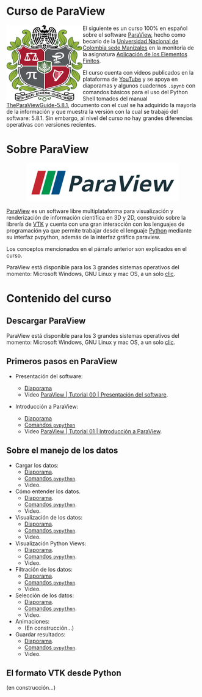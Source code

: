 # Curso de ParaView

<p align="center">
 <img align="left" width="200" height="200" src="figs/Universidad_nacional_de_colombia_escudo.svg">
</p>

El siguiente es un curso 100% en español sobre el software [ParaView](https://www.paraview.org/), hecho como becario de la [Universidad Nacional de Colombia sede Manizales](https://www.manizales.unal.edu.co/) en la monitoría de la asignatura [Aplicación de los Elementos Finitos](https://github.com/diegoandresalvarez/elementosfinitos). 

El curso cuenta con videos publicados en la plataforma de [YouTube]() y se apoya en diaporamas y algunos cuadernos ```.ipynb``` con comandos básicos para el uso del Python Shell tomados del manual [TheParaViewGuide-5.8.1](https://www.paraview.org/paraview-guide/), documento con el cual se ha adquirido la mayoría de la información y que muestra la versión con la cual se trabajó del software: 5.8.1. Sin embargo, al nivel del curso no hay grandes diferencias operativas con versiones recientes.

# Sobre ParaView

<p align="center">
 <img width="400" height="100" src="figs/ParaView_logo.png">
</p>

[ParaView](https://www.paraview.org/) es un software libre multiplataforma para visualización y renderización de información científica en 3D y 2D, construido sobre la librería de [VTK](https://vtk.org/about/) y cuenta con una gran interacción con los lenguajes de programación ya que permite trabajar desde el lenguaje [Python](https://www.python.org/) mediante su interfaz pvpython, además de la interfaz gráfica paraview.

Los conceptos mencionados en el párrafo anterior son explicados en el curso.

ParaView está disponible para los 3 grandes sistemas operativos del momento: Microsoft Windows, GNU Linux y mac OS, a un solo [clic](https://www.paraview.org/download/).



# Contenido del curso

## Descargar ParaView

ParaView está disponible para los 3 grandes sistemas operativos del momento: Microsoft Windows, GNU Linux y mac OS, a un solo [clic](https://www.paraview.org/download/).

## Primeros pasos en ParaView
- Presentación del software:
  - [Diaporama](Diaporamas/00_Presentacion_del_software.pdf)
  - Video [ParaView | Tutorial 00 | Presentación del software]().

- Introducción a ParaView:
  - [Diaporama](Diaporamas/01_Introduccion_a_ParaView.pdf)
  - [Comandos ```pvpython```](Cuadernos/01_Introduccion_a_ParaView.ipynb)
  - Video [ParaView | Tutorial 01 | Introducción a ParaView]().

## Sobre el manejo de los datos
- Cargar los datos:
  - [Diaporama](Diaporamas/02_Cargar_los_datos.pdf).
  - [Comandos ```pvpython```](Cuadernos/02_Cargar_los_datos.ipynb).
  - Video.
- Cómo entender los datos.
  - [Diaporama](Diaporamas/03_Como_entender_los_datos.pdf).
  - [Comandos ```pvpython```](Cuadernos/03_Como_entender_los_datos.ipynb).
  - Video.
- Visualización de los datos:
  - [Diaporama](Diaporamas/04_Visualizacion_de_los_datos.pdf).  
  - [Comandos ```pvpython```](Cuadernos/04_Visualizacion_de_los_datos.ipynb).
  - Video.
- Visualización Python Views:
  - [Diaporama](Diaporamas/04_Visualizacion_Python_Views.pdf).
  - [Comandos ```pvpython```](Cuadernos/04_Visualizacion_Python_Views.ipynb).
  - Video.
- Filtración de los datos:
  - [Diaporama](Diaporamas/05_Filtracion_de_los_datos.pdf).  
  - [Comandos ```pvpython```](Cuadernos/05_Filtracion_de_los_datos.ipynb).
  - Video.
- Selección de los datos:
  - [Diaporama](Diaporamas/06_Seleccion_de_los_datos.pdf).  
  - [Comandos ```pvpython```](Cuadernos/06_Seleccion_de_los_datos.ipynb).
  - Video.
- Animaciones:
  - (En construcción...)
- Guardar resultados:
  - [Diaporama](Diaporamas/08_Guardar_resultados.pdf).  
  - [Comandos ```pvpython```](Cuadernos/08_Guardar_resultados.ipynb).
  - Video.

## El formato VTK desde Python

(en construcción...)